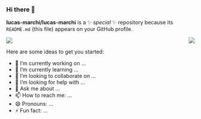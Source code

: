 ### Hi there 👋


**lucas-marchi/lucas-marchi** is a ✨ _special_ ✨ repository because its `README.md` (this file) appears on your GitHub profile.

<p align="right">
<img align="left" src="https://github-readme-stats.vercel.app/api?username=lucas-marchi&theme=tokyonight&show_icons=true" />

<img  float="right" src="https://github-readme-stats.vercel.app/api/top-langs/?username=lucas-marchi&theme=tokyonight&show_icons=true" />

</p>

Here are some ideas to get you started:

- 🔭 I’m currently working on ...
- 🌱 I’m currently learning ...
- 👯 I’m looking to collaborate on ...
- 🤔 I’m looking for help with ...
- 💬 Ask me about ...
- 📫 How to reach me: ...
- 😄 Pronouns: ...
- ⚡ Fun fact: ...
